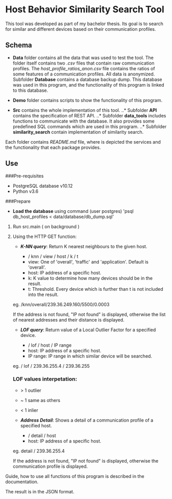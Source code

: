 # Host Behavior Similarity Search Tool
This tool was developed as part of my bachelor thesis. Its goal is to search for similar and different devices based on their communication profiles.

## Schema
- **Data** folder contains all the data that was used to test the tool. The folder itself contains two *.csv* files that contain raw communication profiles. The *host_profile_ratios_anon.csv* file contains the ratios of some features of a communication profiles. All data is anonymized. 
Subfolder **Database** contains a database backup dump. This database was used in this program, and the functionality of this program is linked to this database. 

- **Demo** folder contains scripts to show the functionality of this program.

- **Src** contains the whole implementation of this tool.
 ..* Subfolder **API** contains the specification of REST API. 
 ..* Subfolder **data_tools** includes functions to communicate with the database. It also provides some predefined SQL commands which are used in this program. 
 ..* Subfolder **similarity_search** contain implementation of similarity search.

Each folder contains *README.md* file, where is depicted the services and the functionality that each package provides.

## Use

###Pre-requisites

- PostgreSQL database v10.12
- Python v3.6

###Prepare

- **Load the database** using command (user postgres) 'psql db_host_profiles < data/database/db_dump.sql'

1. Run src.main ( on background )

2. Using the HTTP GET function:
    - ***K-NN query***: 
    Return K nearest neighbours to the given host.

      - / knn / view / host / k / t
      - view: One of 'overall', 'traffic' and 'application'. Default is 'overall'.
      - host: IP address of a specific host.
      - k: K value to determine how many devices should be in the result.
      - t: Threshold. Every device which is further than t is not included into the result.

    eg. /knn/overall/239.36.249.160/5500/0.0003

    If the address is not found, "IP not found" is displayed, otherwise the list of nearest addresses and their distance is displayed.


    - ***LOF query***: 
    Return value of a Local Outlier Factor for a specified device.

      - / lof / host / IP range 
      - host: IP address of a specific host.
      - IP range: IP range in which similar device will be searched.

    eg. / lof / 239.36.255.4 / 239.36.255

    ### LOF values interpetation:

    - \> 1 outlier

    - ~ 1 same as others

    - \< 1 inlier

    - ***Address Detail***:
    Shows a detail of a communication profile of a specified host.
      - / detail / host
      - host: IP address of a specific host.
    
    eg. detail / 239.36.255.4

    If the address is not found, "IP not found" is displayed, otherwise the communication profile is displayed.


Guide, how to use all functions of this program is described in the documentation.

The result is in the JSON format. 

